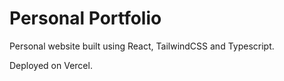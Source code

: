 # Personal Portfolio

Personal website built using React, TailwindCSS and Typescript.

Deployed on Vercel.

